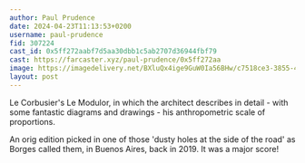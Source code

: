 ```yaml
---
author: Paul Prudence
date: 2024-04-23T11:13:53+0200
username: paul-prudence
fid: 307224
cast_id: 0x5ff272aabf7d5aa30dbb1c5ab2707d36944fbf79
cast: https://farcaster.xyz/paul-prudence/0x5ff272aa
image: https://imagedelivery.net/BXluQx4ige9GuW0Ia56BHw/c7518ce3-3855-48ba-165e-2ec929d61d00/original
layout: post
---
```


Le Corbusier's Le Modulor, in which the architect describes in detail - with some fantastic diagrams and drawings - his anthropometric scale of proportions.

An orig edition picked in one of those 'dusty holes at the side of the road' as Borges called them, in Buenos Aires, back in 2019. It was a major score!

<img src='https://imagedelivery.net/BXluQx4ige9GuW0Ia56BHw/c7518ce3-3855-48ba-165e-2ec929d61d00/original' alt='' referrerpolicy='no-referrer'/>
<img src='https://imagedelivery.net/BXluQx4ige9GuW0Ia56BHw/e93148a7-9f8c-4889-aabe-bd4ea13c1700/original' alt='' referrerpolicy='no-referrer'/>
